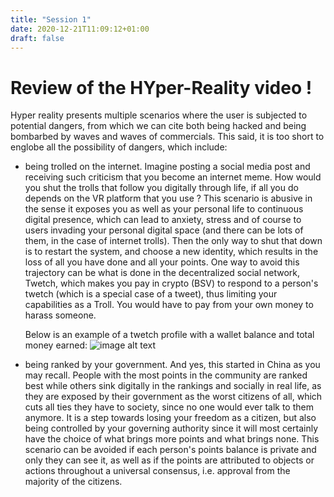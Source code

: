 ```yaml
---
title: "Session 1"
date: 2020-12-21T11:09:12+01:00
draft: false
---
```


# Review of the HYper-Reality video !

 Hyper reality presents multiple scenarios where the user is subjected to potential dangers, from which we can cite both being hacked and being bombarbed by waves and waves of commercials.
This said, it is too short to englobe all the possibility of dangers, which include:

- being trolled on the internet. Imagine posting a social media post and receiving such criticism that you become an internet meme. How would you shut the trolls that follow you digitally through life, if all you do depends on the VR platform that you use ? This scenario is abusive in the sense it exposes you as well as your personal life to continuous digital presence, which can lead to anxiety, stress and of course to users invading your personal digital space (and there can be lots of them, in the case of internet trolls). Then the only way to shut that down is to restart the system, and choose a new identity, which results in the loss of all you have done and all your points.
  One way to avoid this trajectory can be what is done in the decentralized social network, Twetch, which makes you pay in crypto (BSV) to respond to a person's twetch (which is a special case of a tweet), thus limiting your capabilities as a Troll. You would have to pay from your own money to harass someone.

  Below is an example of a twetch profile with a wallet balance and total money earned:
![image alt text](./twetch_profile.jpeg)
- being ranked by your government. And yes, this started in China as you may recall. People with the most points in the community are ranked best while others sink digitally in the rankings and socially in real life, as they are exposed by their government as the worst citizens of all, which cuts all ties they have to society, since no one would ever talk to them anymore. It is a step
towards losing your freedom as a citizen, but also being controlled by your governing authority since it will most certainly have the choice of what brings more points and what brings none.
  This scenario can be avoided if each person's points balance is private and only they can see it, as well as if the points are attributed to objects or actions throughout a universal consensus, i.e. approval from the majority of the citizens.
